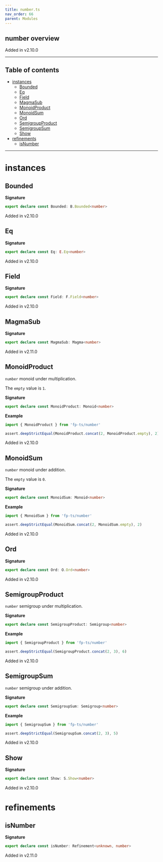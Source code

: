 ```yaml
---
title: number.ts
nav_order: 66
parent: Modules
---
```


## number overview

Added in v2.10.0

---

<h2 class="text-delta">Table of contents</h2>

- [instances](#instances)
  - [Bounded](#bounded)
  - [Eq](#eq)
  - [Field](#field)
  - [MagmaSub](#magmasub)
  - [MonoidProduct](#monoidproduct)
  - [MonoidSum](#monoidsum)
  - [Ord](#ord)
  - [SemigroupProduct](#semigroupproduct)
  - [SemigroupSum](#semigroupsum)
  - [Show](#show)
- [refinements](#refinements)
  - [isNumber](#isnumber)

---

# instances

## Bounded

**Signature**

```ts
export declare const Bounded: B.Bounded<number>
```

Added in v2.10.0

## Eq

**Signature**

```ts
export declare const Eq: E.Eq<number>
```

Added in v2.10.0

## Field

**Signature**

```ts
export declare const Field: F.Field<number>
```

Added in v2.10.0

## MagmaSub

**Signature**

```ts
export declare const MagmaSub: Magma<number>
```

Added in v2.11.0

## MonoidProduct

`number` monoid under multiplication.

The `empty` value is `1`.

**Signature**

```ts
export declare const MonoidProduct: Monoid<number>
```

**Example**

```ts
import { MonoidProduct } from 'fp-ts/number'

assert.deepStrictEqual(MonoidProduct.concat(2, MonoidProduct.empty), 2)
```

Added in v2.10.0

## MonoidSum

`number` monoid under addition.

The `empty` value is `0`.

**Signature**

```ts
export declare const MonoidSum: Monoid<number>
```

**Example**

```ts
import { MonoidSum } from 'fp-ts/number'

assert.deepStrictEqual(MonoidSum.concat(2, MonoidSum.empty), 2)
```

Added in v2.10.0

## Ord

**Signature**

```ts
export declare const Ord: O.Ord<number>
```

Added in v2.10.0

## SemigroupProduct

`number` semigroup under multiplication.

**Signature**

```ts
export declare const SemigroupProduct: Semigroup<number>
```

**Example**

```ts
import { SemigroupProduct } from 'fp-ts/number'

assert.deepStrictEqual(SemigroupProduct.concat(2, 3), 6)
```

Added in v2.10.0

## SemigroupSum

`number` semigroup under addition.

**Signature**

```ts
export declare const SemigroupSum: Semigroup<number>
```

**Example**

```ts
import { SemigroupSum } from 'fp-ts/number'

assert.deepStrictEqual(SemigroupSum.concat(2, 3), 5)
```

Added in v2.10.0

## Show

**Signature**

```ts
export declare const Show: S.Show<number>
```

Added in v2.10.0

# refinements

## isNumber

**Signature**

```ts
export declare const isNumber: Refinement<unknown, number>
```

Added in v2.11.0
